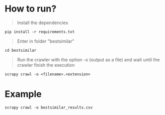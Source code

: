 # How to run?

> Install the dependencies

    pip install -r requirements.txt

> Enter in folder "bestsimilar"

    cd bestsimilar

> Run the crawler with the option -o (output as a file) and wait until the crawler finish the execution

    scrapy crawl -o <filename>.<extension>

# Example

    scrapy crawl -o bestsimilar_results.csv
